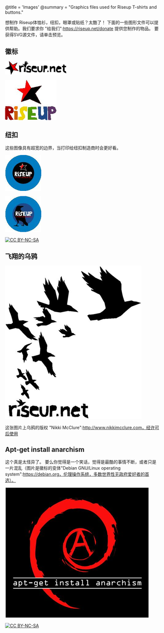 @title = 'Images'
@summary = "Graphics files used for Riseup T-shirts and buttons."

想制作 Riseup体恤衫，纽扣，眼罩或贴纸？太酷了！ 下面的一些图形文件可以提供帮助。我们要求你 "给我们":https://riseup.net/donate 提供您制作的物品。 要获得SVG源文件，请单击预览。

## 徽标

[![riseup.net-inline_medium.jpg](riseup.net-inline_medium.jpg)](riseup.net-inline.svg)

[![riseup-rainbow_medium.jpg](riseup-rainbow_medium.jpg)](riseup-rainbow.svg)

## 纽扣

这些图像具有超宽的边界，当打印给纽扣制造商时会更好看。

[![button-star_large.jpg](button-star_large.jpg)](button-star.svg)

[![button-crow_large.jpg](button-crow_large.jpg)](button-crow.svg)

[![CC BY-NC-SA](/assets/images/creative-commons-80x15.png)](https://creativecommons.org/licenses/by-nc-sa/3.0/)

## 飞翔的乌鸦

[![mcclure-crows_large.jpg](mcclure-crows_large.jpg)](mcclure-crows.svg)

这张图片上乌鸦的版权 "Nikki McClure":http://www.nikkimcclure.com，经许可后使用

## Apt-get install anarchism

这个真是太怪异了。 要么你觉得是一个笑话，觉得是最酷的事情不断，或者只是一片混乱（图片是徽标的变体"Debian GNU/Linux operating system":https://debian.org，伦理操作系统，多数世界性无政府爱好者的首选）。

[![apt-get-install-anarchism_large.jpg](apt-get-install-anarchism_large.jpg)](apt-get-install-anarchism.svg)

[![CC BY-NC-SA](/assets/images/creative-commons-80x15.png)](https://creativecommons.org/licenses/by-nc-sa/3.0/)
